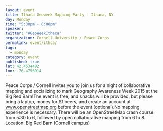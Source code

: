 ```yaml
---
layout: event
title: Ithaca Geoweek Mapping Party - Ithaca, NY
day: Monday
time: "5:30pm - 8:00pm"
speaker: 
twitter: "#GeoWeekIthaca"
organization: Cornell University / Peace Corps
permalink: event/ithca/
tags: 
  - monday
category: event
published: true
lat: 42.4534492
lon: -76.4756914
---
```


Peace Corps / Cornell invites you to join us for a night of collaborative mapping and socializing to mark Geography Awareness Week 2015 at the Big Red Barn!The event is free, and snacks will be provided, but please bring a laptop, money for $1 beers, and create an account at www.openstreetmap.org before the event (optional).No mapping experience is necessary. There will be an OpenStreetMap crash course from 5:30 to 6, followed by open collaborative mapping from 6 to 8.
Location: Big Red Barn (Cornell campus)
